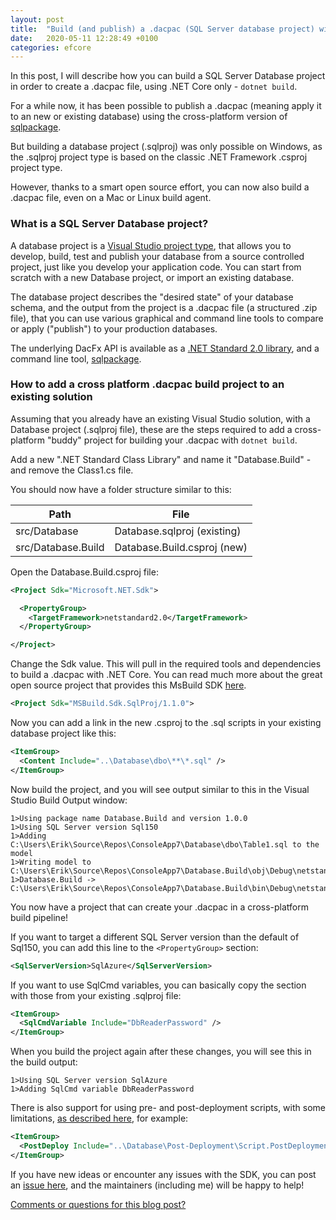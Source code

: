 ```yaml
---
layout: post
title:  "Build (and publish) a .dacpac (SQL Server database project) with .NET Core - even on Linux or macOS!"
date:   2020-05-11 12:28:49 +0100
categories: efcore
---
```


In this post, I will describe how you can build a SQL Server Database project in order to create a .dacpac file, using .NET Core only - `dotnet build`. 

For a while now, it has been possible to publish a .dacpac (meaning apply it to an new or existing database) using the cross-platform version of [sqlpackage](https://docs.microsoft.com/sql/tools/sqlpackage-download?OSview=sql-server-ver15).

But building a database project (.sqlproj) was only possible on Windows, as the .sqlproj project type is based on the classic .NET Framework .csproj project type.

However, thanks to a smart open source effort, you can now also build a .dacpac file, even on a Mac or Linux build agent.

### What is a SQL Server Database project?

A database project is a [Visual Studio project type](https://visualstudio.microsoft.com/vs/features/ssdt/), that allows you to develop, build, test and publish your database from a source controlled project, just like you develop your application code. You can start from scratch with a new Database project, or import an existing database.

The database project describes the "desired state" of your database schema, and the output from the project is a .dacpac file (a structured .zip file), that you can use various graphical and command line tools to compare or apply ("publish") to your production databases.

The underlying DacFx API is available as a [.NET Standard 2.0 library](https://www.nuget.org/packages/Microsoft.SqlServer.DACFx/150.4573.2), and a command line tool, [sqlpackage](https://docs.microsoft.com/sql/tools/sqlpackage?view=sql-server-ver15).

### How to add a cross platform .dacpac build project to an existing solution

Assuming that you already have an existing Visual Studio solution, with a Database project (.sqlproj file), these are the steps required to add a cross-platform "buddy" project for building your .dacpac with `dotnet build`.

Add a new ".NET Standard Class Library" and name it "Database.Build" - and remove the Class1.cs file.

You should now have a folder structure similar to this:

| Path               | File                        |
|--------------------|-----------------------------|
| src/Database       | Database.sqlproj (existing) |
| src/Database.Build | Database.Build.csproj (new) |

Open the Database.Build.csproj file:

```xml
<Project Sdk="Microsoft.NET.Sdk">

  <PropertyGroup>
    <TargetFramework>netstandard2.0</TargetFramework>
  </PropertyGroup>

</Project>
```

Change the Sdk value. This will pull in the required tools and dependencies to build a .dacpac with .NET Core. You can read much more about the great open source project that provides this MsBuild SDK [here](https://github.com/jmezach/MSBuild.Sdk.SqlProj).

```xml
<Project Sdk="MSBuild.Sdk.SqlProj/1.1.0">
```

Now you can add a link in the new .csproj to the .sql scripts in your existing database project like this:

```xml
<ItemGroup>
  <Content Include="..\Database\dbo\**\*.sql" />
</ItemGroup>
```
Now build the project, and you will see output similar to this in the Visual Studio Build Output window:

```plaintext
1>Using package name Database.Build and version 1.0.0
1>Using SQL Server version Sql150
1>Adding C:\Users\Erik\Source\Repos\ConsoleApp7\Database\dbo\Table1.sql to the model
1>Writing model to C:\Users\Erik\Source\Repos\ConsoleApp7\Database.Build\obj\Debug\netstandard2.0\Database.Build.dacpac
1>Database.Build -> C:\Users\Erik\Source\Repos\ConsoleApp7\Database.Build\bin\Debug\netstandard2.0\Database.Build.dacpac
```

You now have a project that can create your .dacpac in a cross-platform build pipeline!

If you want to target a different SQL Server version than the default of Sql150, you can add this line to the `<PropertyGroup>` section:

```xml
<SqlServerVersion>SqlAzure</SqlServerVersion>
```
If you want to use SqlCmd variables, you can basically copy the section with those from your existing .sqlproj file:

```xml
<ItemGroup>
  <SqlCmdVariable Include="DbReaderPassword" />
</ItemGroup>
```
When you build the project again after these changes, you will see this in the build output:

```plaintext
1>Using SQL Server version SqlAzure
1>Adding SqlCmd variable DbReaderPassword
```
There is also support for using pre- and post-deployment scripts, with some limitations, [as described here](https://github.com/jmezach/MSBuild.Sdk.SqlProj#pre--and-post-deployment-scripts), for example:

```xml
<ItemGroup>
  <PostDeploy Include="..\Database\Post-Deployment\Script.PostDeployment.sql" />
</ItemGroup>
```

If you have new ideas or encounter any issues with the SDK, you can post an [issue here](https://github.com/jmezach/MSBuild.Sdk.SqlProj/issues), and the maintainers (including me) will be happy to help!

[Comments or questions for this blog post?](https://github.com/ErikEJ/erikej.github.io/issues/8)
